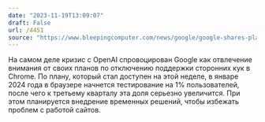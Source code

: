 ```yaml
---
date: "2023-11-19T13:09:07"
draft: False
url: /4451
source: "https://www.bleepingcomputer.com/news/google/google-shares-plans-for-blocking-third-party-cookies-in-chrome/"
---
```


На самом деле кризис с OpenAI спровоцирован Google как отвлечение внимания от своих планов по отключению поддержки сторонних кук в Chrome. По плану, который стал доступен на этой неделе, в январе 2024 года в браузере начнется тестирование на 1% пользователей, после чего к третьему кварталу эта доля серьезно увеличится. При этом планируется внедрение временных решений, чтобы избежать проблем с работой сайтов.
